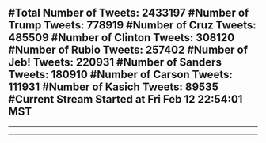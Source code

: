 #Total Number of Tweets: 2433197 
#Number of Trump Tweets: 778919
#Number of Cruz Tweets: 485509
#Number of Clinton Tweets: 308120
#Number of Rubio Tweets: 257402
#Number of Jeb! Tweets: 220931
#Number of Sanders Tweets: 180910
#Number of Carson Tweets: 111931
#Number of Kasich Tweets: 89535
#Current Stream Started at Fri Feb 12 22:54:01 MST
---
---
---
